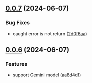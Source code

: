 ## [0.0.7](https://github.com/yujinpan/chatgpt-web/compare/v0.0.6...v0.0.7) (2024-06-07)

### Bug Fixes

- caught error is not return ([2d0f6aa](https://github.com/yujinpan/chatgpt-web/commit/2d0f6aa4e52cdbc4dce59403a8b5434c7f80c14c))

## [0.0.6](https://github.com/yujinpan/chatgpt-web/compare/v0.0.5...v0.0.6) (2024-06-07)

### Features

- support Gemini model ([aa8d4df](https://github.com/yujinpan/chatgpt-web/commit/aa8d4df746751f071693c99ad08a1f63197edb12))
